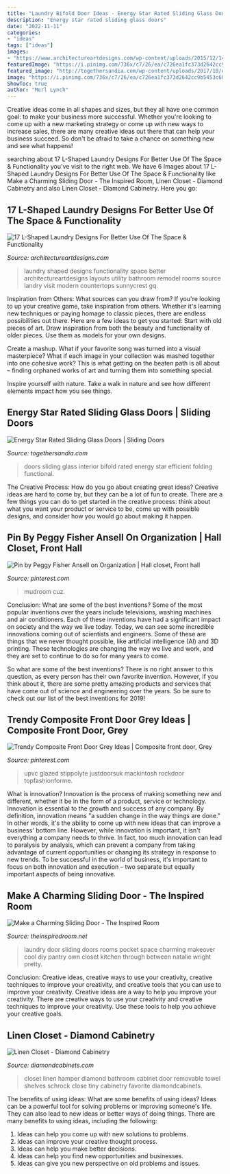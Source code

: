 ```yaml
---
title: "Laundry Bifold Door Ideas - Energy Star Rated Sliding Glass Doors"
description: "Energy star rated sliding glass doors"
date: "2022-11-11"
categories:
- "ideas"
tags: ["ideas"]
images:
- "https://www.architectureartdesigns.com/wp-content/uploads/2015/12/14-5-630x419.jpg"
featuredImage: "https://i.pinimg.com/736x/c7/26/ea/c726ea1fc373d2642cc9b5453c6007ab.jpg"
featured_image: "http://togethersandia.com/wp-content/uploads/2017/10/energy-star-rated-sliding-glass-doors990-x-954.jpg"
image: "https://i.pinimg.com/736x/c7/26/ea/c726ea1fc373d2642cc9b5453c6007ab.jpg"
ShowToc: true
author: "Merl Lynch"
---
```



Creative ideas come in all shapes and sizes, but they all have one common goal: to make your business more successful. Whether you're looking to come up with a new marketing strategy or come up with new ways to increase sales, there are many creative ideas out there that can help your business succeed. So don't be afraid to take a chance on something new and see what happens!

	

		
searching about 17 L-Shaped Laundry Designs For Better Use Of The Space &amp; Functionality you've visit to the right web. We have 6 Images about 17 L-Shaped Laundry Designs For Better Use Of The Space &amp; Functionality like Make a Charming Sliding Door - The Inspired Room, Linen Closet - Diamond Cabinetry and also Linen Closet - Diamond Cabinetry. Here you go:
		
    
## 17 L-Shaped Laundry Designs For Better Use Of The Space &amp; Functionality

<img loading=lazy src="https://www.architectureartdesigns.com/wp-content/uploads/2015/12/14-5-630x419.jpg" onerror="this.onerror=null;this.src='https://tse4.mm.bing.net/th?id=OIP.5GnrTDoKT6HzX7wb_m6FswHaE7&amp;pid=15.1';" alt="17 L-Shaped Laundry Designs For Better Use Of The Space &amp; Functionality">

_Source: architectureartdesigns.com_

>laundry shaped designs functionality space better architectureartdesigns layouts utility bathroom remodel rooms source landry visit modern countertops sunnycrest gq. 

	

Inspiration from Others: What sources can you draw from?
If you're looking to up your creative game, take inspiration from others. Whether it's learning new techniques or paying homage to classic pieces, there are endless possibilities out there. Here are a few ideas to get you started: 
Start with old pieces of art. Draw inspiration from both the beauty and functionality of older pieces. Use them as models for your own designs. 

Create a mashup. What if your favorite song was turned into a visual masterpiece? What if each image in your collection was mashed together into one cohesive work? This is what getting on the beaten path is all about – finding orphaned works of art and turning them into something special. 

Inspire yourself with nature. Take a walk in nature and see how different elements impact how you see things.

    
## Energy Star Rated Sliding Glass Doors | Sliding Doors

<img loading=lazy src="http://togethersandia.com/wp-content/uploads/2017/10/energy-star-rated-sliding-glass-doors990-x-954.jpg" onerror="this.onerror=null;this.src='https://tse4.mm.bing.net/th?id=OIP.Z1A2tsu79vRV_YZLggzeiQHaHI&amp;pid=15.1';" alt="Energy Star Rated Sliding Glass Doors | Sliding Doors">

_Source: togethersandia.com_

>doors sliding glass interior bifold rated energy star efficient folding functional. 

	

The Creative Process: How do you go about creating great ideas?
Creative ideas are hard to come by, but they can be a lot of fun to create. There are a few things you can do to get started in the creative process: think about what you want your product or service to be, come up with possible designs, and consider how you would go about making it happen.

    
## Pin By Peggy Fisher Ansell On Organization | Hall Closet, Front Hall

<img loading=lazy src="https://i.pinimg.com/736x/f0/48/32/f0483269fb68abb8cb8345130f229f77.jpg" onerror="this.onerror=null;this.src='https://tse1.mm.bing.net/th?id=OIP.P4EZAqVnF9wJAjCFl-7W7QHaJ3&amp;pid=15.1';" alt="Pin by Peggy Fisher Ansell on Organization | Hall closet, Front hall">

_Source: pinterest.com_

>mudroom cuz. 

	

Conclusion: What are some of the best inventions?
Some of the most popular inventions over the years include televisions, washing machines and air conditioners. Each of these inventions have had a significant impact on society and the way we live today. 
Today, we can see some incredible innovations coming out of scientists and engineers. Some of these are things that we never thought possible, like artificial intelligence (AI) and 3D printing. These technologies are changing the way we live and work, and they are set to continue to do so for many years to come. 

So what are some of the best inventions? There is no right answer to this question, as every person has their own favorite invention. However, if you think about it, there are some pretty amazing products and services that have come out of science and engineering over the years. So be sure to check out our list of the best inventions for 2019!

    
## Trendy Composite Front Door Grey Ideas | Composite Front Door, Grey

<img loading=lazy src="https://i.pinimg.com/736x/c7/26/ea/c726ea1fc373d2642cc9b5453c6007ab.jpg" onerror="this.onerror=null;this.src='https://tse1.mm.bing.net/th?id=OIP.SA5fwFf5Fuof6Kjnr2Eh9AAAAA&amp;pid=15.1';" alt="Trendy Composite Front Door Grey Ideas | Composite front door, Grey">

_Source: pinterest.com_

>upvc glazed stippolyte justdoorsuk mackintosh rockdoor topfashionforme. 

	

What is innovation?
Innovation is the process of making something new and different, whether it be in the form of a product, service or technology. Innovation is essential to the growth and success of any company. By definition, innovation means "a sudden change in the way things are done." In other words, it's the ability to come up with new ideas that can improve a business' bottom line.
However, while innovation is important, it isn't everything a company needs to thrive. In fact, too much innovation can lead to paralysis by analysis, which can prevent a company from taking advantage of current opportunities or changing its strategy in response to new trends. To be successful in the world of business, it's important to focus on both innovation and execution – two separate but equally important aspects of being innovative.

    
## Make A Charming Sliding Door - The Inspired Room

<img loading=lazy src="https://theinspiredroom.net/wp-content/uploads/2012/01/laundry-room-makeover-sliding-door.jpg" onerror="this.onerror=null;this.src='https://tse4.mm.bing.net/th?id=OIP.8CMguHrLd9p2Shw_MQ7RCQHaLH&amp;pid=15.1';" alt="Make a Charming Sliding Door - The Inspired Room">

_Source: theinspiredroom.net_

>laundry door sliding doors rooms pocket space charming makeover cool diy pantry own closet kitchen through between natalie wright pretty. 

	

Conclusion: Creative ideas, creative ways to use your creativity, creative techniques to improve your creativity, and creative tools that you can use to improve your creativity.
Creative ideas are a way to help you improve your creativity. There are creative ways to use your creativity and creative techniques to improve your creativity. Use these tools to help you achieve your creative goals.

    
## Linen Closet - Diamond Cabinetry

<img loading=lazy src="https://www.diamondcabinets.com/-/media/diamond/products/cabinet_interiors/3uppercabstormfors.jpg" onerror="this.onerror=null;this.src='https://tse3.mm.bing.net/th?id=OIP.ORWLhfMSrxB2ITdCLSvetwHaLH&amp;pid=15.1';" alt="Linen Closet - Diamond Cabinetry">

_Source: diamondcabinets.com_

>closet linen hamper diamond bathroom cabinet door removable towel shelves schrock close tiny cabinetry favorite diamondcabinets. 

	

The benefits of using ideas: What are some benefits of using ideas?
Ideas can be a powerful tool for solving problems or improving someone's life. They can also lead to new ideas or better ways of doing things. There are many benefits to using ideas, including the following: 
1. Ideas can help you come up with new solutions to problems.
2. Ideas can improve your creative thought process. 
3. Ideas can help you make better decisions. 
4. Ideas can help you find new opportunities and businesses. 
5. Ideas can give you new perspective on old problems and issues.

